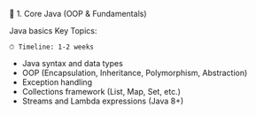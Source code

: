 🧱 1. Core Java (OOP & Fundamentals)

Java basics Key Topics:

    ⏱ Timeline: 1-2 weeks
- Java syntax and data types
- OOP (Encapsulation, Inheritance, Polymorphism, Abstraction)
- Exception handling
- Collections framework (List, Map, Set, etc.)
- Streams and Lambda expressions (Java 8+)
